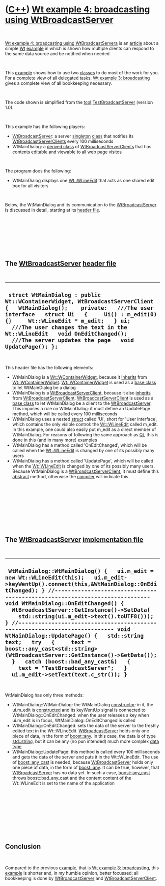 



 

 

 

 

 

([C++](Cpp.htm)) [Wt example 4: broadcasting using WtBroadcastServer](CppWtExample4.htm)
========================================================================================

 

[Wt example 4: broadcasting using WtBroadcastServera](CppWtExample4.htm)
is an [article](CppArticle.htm) about a simple [Wt](CppWt.htm)
[example](CppWtExample.htm) in which is shown how multiple clients can
respond to the same data source and be notified when needed.

 

This [example](CppWtExample.htm) shows how to use two
[classes](CppClass.htm) to do most of the work for you. For a complete
view of all delegated tasks, [Wt example 3:
broadcasting](CppWtExample3.htm) gives a complete view of all
bookkeeping necessary.

 

The code shown is simplified from the [tool](Tools.htm)
[TestBroadcastServer](ToolTestBroadcastServer.htm) (version 1.0).

 

This example has the following players:

-   [WtBroadcastServer](CppWtBroadcastServer.htm): a server
    [singleton](CppSingleton.htm) [class](CppClass.htm) that notifies
    its [WtBroadcastServerClients](CppWtBroadcastServerClient.htm) every
    100 milliseconds
-   WtMainDialog: a [derived class](CppDerivedClass.htm) of
    [WtBroadcastServerClients](CppWtBroadcastServerClient.htm) that has
    contents editable and viewable to all web page visitos

 

The program does the following:

-   WtMainDialog displays one [Wt::WLineEdit](CppWLineEdit.htm) that
    acts as one shared edit box for all visitors

 

Below, the WtMainDialog and its communication to the
[WtBroadcastServer](CppWtBroadcastServer.htm) is discussed in detail,
starting at its [header file](CppHeaderFile.htm).

 

 

 

 

The [WtBroadcastServer](CppWtBroadcastServer.htm) [header file](CppHeaderFile.htm)
----------------------------------------------------------------------------------

 

  ----------------------------------------------------------------------------------------------------------------------------------------------------------------------------------------------------------------------------------------------------------------------------------------------------------------------------------------------------------
  ` struct WtMainDialog : public Wt::WContainerWidget, WtBroadcastServerClient {   WtMainDialog();    private:   ///The user interface   struct Ui   {     Ui() : m_edit(0) {}     Wt::WLineEdit * m_edit;   } ui;    ///The user changes the text in the Wt::WLineEdit   void OnEditChanged();    ///The server updates the page   void UpdatePage(); };`
  ----------------------------------------------------------------------------------------------------------------------------------------------------------------------------------------------------------------------------------------------------------------------------------------------------------------------------------------------------------

 

This header file has the following elements:

-   WtMainDialog is a [Wt::WContainerWidget](CppWContainerWidget.htm),
    because it [inherits](CppInheritance.htm) from
    [Wt::WContainerWidget](CppWContainerWidget.htm).
    [Wt::WContainerWidget](CppWContainerWidget.htm) is used as a [base
    class](CppBaseClass.htm) to let WtMainDialog be a dialog
-   WtMainDialog is a
    [WtBroadcastServerClient](CppWtBroadcastServerClient.htm), because
    it also [inherits](CppInheritance.htm) from
    [WtBroadcastServerClient](CppWtBroadcastServerClient.htm).
    [WtBroadcastServerClient](CppWtBroadcastServerClient.htm) is used as
    a [base class](CppBaseClass.htm) to let WtMainDialog be a client to
    the [WtBroadcastServer](CppWtBroadcastServer.htm). This imposes a
    rule on WtMainDialog: it must define an UpdatePage method, which
    will be called every 100 milliseconds
-   WtMainDialog uses a nested [struct](CppStruct.htm) called 'Ui',
    short for 'User Interface', which contains the only visible control:
    the [Wt::WLineEdit](CppWLineEdit.htm) called m\_edit. In this
    example, one could also easily put m\_edit as a direct member
    of WtMainDialog. For reasons of following the same approach as
    [Qt](CppQt.htm), this is done in this (and in many more) examples
-   WtMainDialog has a method called 'OnEditChanged', which will be
    called when the [Wt::WLineEdit](CppWLineEdit.htm) is changed by one
    of its possibly many users
-   WtMainDialog has a method called 'UpdatePage', which will be called
    when the [Wt::WLineEdit](CppWLineEdit.htm) is changed by one of its
    possibly many users. Because WtMainDialog is a
    [WtBroadcastServerClient](CppWtBroadcastServerClient.htm), it must
    define this [abstract](CppAbstract.htm) method, otherwise the
    [compiler](CppCompiler.htm) will indicate this

 

 

 

 

 

The [WtBroadcastServer](CppWtBroadcastServer.htm) [implementation file](CppImplementationFile.htm)
--------------------------------------------------------------------------------------------------

 

  ------------------------------------------------------------------------------------------------------------------------------------------------------------------------------------------------------------------------------------------------------------------------------------------------------------------------------------------------------------------------------------------------------------------------------------------------------------------------------------------------------------------------------------------------------------------------------------------------------------------------------------------------------------------------------------------------------------------------
  ` WtMainDialog::WtMainDialog() {   ui.m_edit = new Wt::WLineEdit(this);   ui.m_edit->keyWentUp().connect(this,&WtMainDialog::OnEditChanged); } //--------------------------------------------------------------------------- void WtMainDialog::OnEditChanged() {   WtBroadcastServer::GetInstance()->SetData(     std::string(ui.m_edit->text().toUTF8())); } //--------------------------------------------------------------------------- void WtMainDialog::UpdatePage() {   std::string text;   try   {     text = boost::any_cast<std::string>(WtBroadcastServer::GetInstance()->GetData());   }   catch (boost::bad_any_cast&)   {     text = "TestBroadcastServer";   }   ui.m_edit->setText(text.c_str()); }`
  ------------------------------------------------------------------------------------------------------------------------------------------------------------------------------------------------------------------------------------------------------------------------------------------------------------------------------------------------------------------------------------------------------------------------------------------------------------------------------------------------------------------------------------------------------------------------------------------------------------------------------------------------------------------------------------------------------------------------

 

WtMainDialog has only three methods:

-   WtMainDialog::WtMainDialog: the WtMainDialog
    [constructor](CppConstructor.htm): in it, the ui.m\_edit is
    [constructed](CppConstructor.htm) and its keyWentUp signal is
    connected to WtMainDialog::OnEditChanged: when the user releases a
    key when ui.m\_edit is in focus, WtMainDialog::OnEditChanged is
    called
-   WtMainDialog::OnEditChanged: sets the data of the server to the
    freshly edited text in the Wt::WLineEdit.
    [WtBroadcastServer](CppWtBroadcastServer.htm) holds only one piece
    of data, in the form of [boost::any](CppAny.htm). In this case, the
    data is of type [std::string](CppString.htm), but it can be any (no
    pun intended) much more complex [data type](CppDataType.htm)
-   WtMainDialog::UpdatePage: this method is called every 100
    milliseconds and gets the data of the server and puts it in the
    Wt::WLineEdit. The use of [boost::any\_cast](CppAny_cast.htm) is
    needed, because [WtBroadcastServer](CppWtBroadcastServer.htm) holds
    only one piece of data, in the form of [boost::any](CppAny.htm). It
    can be true, however, that
    [WtBroadcastServer](CppWtBroadcastServer.htm) has no data yet. In
    such a case, [boost::any\_cast](CppAny_cast.htm) throws
    boost::bad\_any\_cast and the content content of the Wt::WLineEdit
    is set to the name of the application

 

 

 

 

 

Conclusion
----------

 

Compared to the previous [example](CppWtExample.htm), that is [Wt
example 3: broadcasting](CppWtExample3.htm), this
[example](CppWtExample.htm) is shorter and, in my humble opinion, better
focussed: all bookkeeping is done by
[WtBroadcastServer](CppWtBroadcastServer.htm) and
[WtBroadcastServerClient](CppWtBroadcastServerClient.htm).

 

 

 

 

 





 



